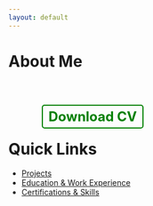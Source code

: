 ```yaml
---
layout: default
---
```


# About Me

<div id="typed-text"></div>

<p id="cursor" class="blink">|</p>

<div id="contact-links">
  <a href="https://www.linkedin.com/in/seifer-rija-boado-0a196a238/" target="_blank" class="contact-icon">
    <i class="fab fa-linkedin"></i>
  </a>
  <a href="mailto:seiferboado101@gmail.com" class="contact-icon">
    <i class="fas fa-envelope"></i>
  </a>
  <a href="https://medium.com/@seiferboado101" target="_blank" class="contact-icon">
    <i class="fab fa-medium"></i>
  </a>
  <!-- Download CV Button -->
  <a href="./Boado_CV_Security.pdf" download class="cv-button">
    <i class="fas fa-file-download"></i> Download CV
  </a>
</div>

<!-- New section for additional links -->
# Quick Links
  - [Projects](./projects.md)
  - [Education & Work Experience](./education-work.md)
  - [Certifications & Skills](./certifications-skills.md)

<script>
  document.addEventListener("DOMContentLoaded", function() {
    const text = [
      "I'm Seifer Rija Boado, a BS in Information Technology graduate from De La Salle University, specializing in Cybersecurity.",
      "With three internships in the field, I'm passionate about securing systems and exploring emerging threats in cybersecurity.",
      "I'm looking to enter the field full-time and contribute to a secure digital future.",
      "You can explore my projects, education, work experience, and certifications below:",
      'Feel free to reach out to me via LinkedIn, Medium, or email.'
    ];

    let currentTextIndex = 0;
    let currentCharIndex = 0;
    const typingSpeed = 4; // Fast typing speed
    const typedTextElement = document.getElementById("typed-text");
    const cursorElement = document.getElementById("cursor");

    function type() {
      if (currentCharIndex < text[currentTextIndex].length) {
        typedTextElement.innerHTML += text[currentTextIndex].charAt(currentCharIndex);
        currentCharIndex++;
        setTimeout(type, typingSpeed);
      } else if (currentTextIndex < text.length - 1) {
        // Apply bold and green styles after typing the current line
        styleText(currentTextIndex);
        
        currentTextIndex++;
        currentCharIndex = 0;
        typedTextElement.innerHTML += "<br><br>";
        setTimeout(type, typingSpeed);
      } else {
        styleText(currentTextIndex); // Style the last line
        cursorElement.style.display = "none"; // Hide cursor when done typing
      }
    }

    function styleText(index) {
      const typedTextHTML = typedTextElement.innerHTML;

      if (index === 0) {
        typedTextElement.innerHTML = typedTextHTML.replace(
          "Seifer Rija Boado",
          "<span class='bold-green'>Seifer Rija Boado</span>"
        ).replace(
          "Cybersecurity",
          "<span class='bold-green'>Cybersecurity</span>"
        );
      } else if (index === 1) {
        typedTextElement.innerHTML = typedTextHTML.replace(
          "three internships in the field",
          "<span class='bold-green'>three internships in the field</span>"
        );
      } else if (index === 3) {
        typedTextElement.innerHTML = typedTextHTML.replace(
          "projects, education, work experience, and certifications",
          "<span class='bold-green'>projects, education, work experience, and certifications</span>"
        );
      } else if (index === 4) {
        typedTextElement.innerHTML = typedTextHTML.replace(
          "LinkedIn",
          "<span class='bold-green'>LinkedIn</span>"
        ).replace(
          "Medium",
          "<span class='bold-green'>Medium</span>"
        ).replace(
          "email",
          "<span class='bold-green'>email</span>"
        );
      }
    }

    type(); // Start typing
  });
</script>

<style>
  /* Text styling */
  #typed-text {
    font-family: 'Courier', monospace;
    font-size: 1.2rem;
    white-space: pre-wrap;
  }

  /* Green and bold class */
  .bold-green {
    font-weight: bold;
    color: green;
  }

  /* Blinking cursor */
  .blink {
    font-family: 'Courier', monospace;
    font-size: 1.2rem;
    display: inline;
    animation: blink 0.7s step-start infinite;
  }

  @keyframes blink {
    50% { opacity: 0; }
  }

  /* Contact icon styling */
  #contact-links {
    margin-top: 20px;
  }

  .contact-icon {
    margin-right: 15px;
    text-decoration: none;
    color: green; /* Green color for icons */
    font-size: 2rem; /* Size of the icons */
  }

  .contact-icon:hover {
    color: darkgreen; /* Darken the icon color on hover */
  }

  /* CV button styling */
  .cv-button {
    margin-left: 15px;
    text-decoration: none;
    color: green;
    font-size: 1.5rem;
    border: 2px solid green;
    padding: 5px 10px;
    border-radius: 5px;
    font-weight: bold;
    display: inline-block;
    transition: all 0.3s ease;
  }

  .cv-button:hover {
    background-color: green;
    color: white;
    border-color: darkgreen;
  }

  /* Quick Links styling */
  #quick-links {
    margin-top: 20px;
  }

  #quick-links h2 {
    font-size: 1.5rem;
    color: green;
    margin-bottom: 10px;
  }

  #quick-links ul {
    list-style-type: none;
    padding: 0;
  }

  #quick-links li {
    margin-bottom: 10px;
  }

  .link-item {
    text-decoration: none;
    color: green;
    font-weight: bold;
  }

  .link-item:hover {
    text-decoration: underline;
    color: darkgreen;
  }
</style>

<!-- Include Font Awesome for Icons -->
<link rel="stylesheet" href="https://cdnjs.cloudflare.com/ajax/libs/font-awesome/5.15.4/css/all.min.css">
